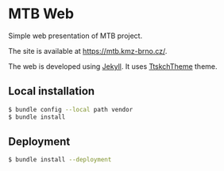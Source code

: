 # MTB Web

Simple web presentation of MTB project.

The site is available at <https://mtb.kmz-brno.cz/>.

The web is developed using [Jekyll](https://jekyllrb.com/). It uses
[TtskchTheme](https://github.com/ttskch/jekyll-ttskch-theme) theme.

## Local installation

```bash
$ bundle config --local path vendor
$ bundle install
```

## Deployment

```bash
$ bundle install --deployment
```
